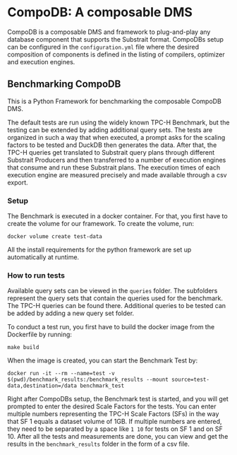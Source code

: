 # CompoDB: A composable DMS

CompoDB is a composable DMS and framework to plug-and-play any database component that supports the Substrait format. 
CompoDBs setup can be configured in the `configuration.yml` file where the desired 
composition of components is defined in the listing of compilers, optimizer and execution engines.

## Benchmarking CompoDB

This is a Python Framework for benchmarking the composable CompoDB DMS.

The default tests are run using the widely known TPC-H Benchmark, but the testing can be extended by adding additional 
query sets. The tests are organized in such a way that when executed, a prompt asks for the scaling factors to be tested 
and DuckDB then generates the data. After that, the TPC-H queries get translated to Substrait query plans 
through different Substrait Producers and then transferred to a number of execution engines that consume and run these 
Substrait plans. The execution times of each execution engine are measured precisely and made available through a csv 
export.

### Setup

The Benchmark is executed in a docker container. For that, you first have to create the volume for our framework. To 
create the volume, run:

```commandline
docker volume create test-data
```

All the install requirements for the python framework are set up automatically at runtime.

### How to run tests

Available query sets can be viewed in the `queries` folder. The subfolders represent the query sets that contain the 
queries used for the benchmark. The TPC-H queries can be found there. Additional queries to be tested can be added by 
adding a new query set folder.

To conduct a test run, you first have to build the docker image from the Dockerfile by running:

```commandline
make build
```

When the image is created, you can start the Benchmark Test by:

```commandline
docker run -it --rm --name=test -v $(pwd)/benchmark_results:/benchmark_results --mount source=test-data,destination=/data benchmark_test
```

Right after CompoDBs setup, the Benchmark test is started, and you will get prompted to enter the desired Scale Factors for 
the tests. You can enter 
multiple numbers representing the TPC-H Scale Factors (SFs) in the way that SF 1 equals a dataset volume of 1GB. 
If multiple numbers are entered, they need to be separated by a space like `1 10` for tests on SF 1 and on SF 10.
After all the tests and measurements are done, you can view and get the results in the `benchmark_results` folder in the
form of a csv file.

